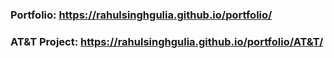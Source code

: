 ### Portfolio: https://rahulsinghgulia.github.io/portfolio/

### AT&T Project: https://rahulsinghgulia.github.io/portfolio/AT&T/


